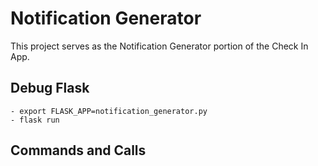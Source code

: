 # Notification Generator

This project serves as the Notification Generator portion of the Check In App.

## Debug Flask

    - export FLASK_APP=notification_generator.py
    - flask run

## Commands and Calls